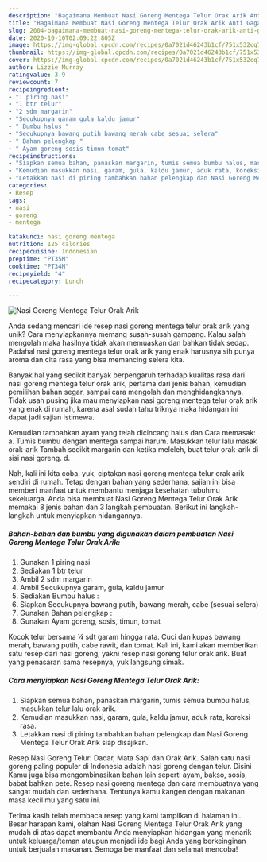 ```yaml
---
description: "Bagaimana Membuat Nasi Goreng Mentega Telur Orak Arik Anti Gagal"
title: "Bagaimana Membuat Nasi Goreng Mentega Telur Orak Arik Anti Gagal"
slug: 2004-bagaimana-membuat-nasi-goreng-mentega-telur-orak-arik-anti-gagal
date: 2020-10-10T02:09:22.805Z
image: https://img-global.cpcdn.com/recipes/0a7021d46243b1cf/751x532cq70/nasi-goreng-mentega-telur-orak-arik-foto-resep-utama.jpg
thumbnail: https://img-global.cpcdn.com/recipes/0a7021d46243b1cf/751x532cq70/nasi-goreng-mentega-telur-orak-arik-foto-resep-utama.jpg
cover: https://img-global.cpcdn.com/recipes/0a7021d46243b1cf/751x532cq70/nasi-goreng-mentega-telur-orak-arik-foto-resep-utama.jpg
author: Lizzie Murray
ratingvalue: 3.9
reviewcount: 7
recipeingredient:
- "1 piring nasi"
- "1 btr telur"
- "2 sdm margarin"
- "Secukupnya garam gula kaldu jamur"
- " Bumbu halus "
- "Secukupnya bawang putih bawang merah cabe sesuai selera"
- " Bahan pelengkap "
- " Ayam goreng sosis timun tomat"
recipeinstructions:
- "Siapkan semua bahan, panaskan margarin, tumis semua bumbu halus, masukkan telur lalu orak arik."
- "Kemudian masukkan nasi, garam, gula, kaldu jamur, aduk rata, koreksi rasa."
- "Letakkan nasi di piring tambahkan bahan pelengkap dan Nasi Goreng Mentega Telur Orak Arik siap disajikan."
categories:
- Resep
tags:
- nasi
- goreng
- mentega

katakunci: nasi goreng mentega 
nutrition: 125 calories
recipecuisine: Indonesian
preptime: "PT35M"
cooktime: "PT34M"
recipeyield: "4"
recipecategory: Lunch

---
```



![Nasi Goreng Mentega Telur Orak Arik](https://img-global.cpcdn.com/recipes/0a7021d46243b1cf/751x532cq70/nasi-goreng-mentega-telur-orak-arik-foto-resep-utama.jpg)

Anda sedang mencari ide resep nasi goreng mentega telur orak arik yang unik? Cara menyiapkannya memang susah-susah gampang. Kalau salah mengolah maka hasilnya tidak akan memuaskan dan bahkan tidak sedap. Padahal nasi goreng mentega telur orak arik yang enak harusnya sih punya aroma dan cita rasa yang bisa memancing selera kita.

Banyak hal yang sedikit banyak berpengaruh terhadap kualitas rasa dari nasi goreng mentega telur orak arik, pertama dari jenis bahan, kemudian pemilihan bahan segar, sampai cara mengolah dan menghidangkannya. Tidak usah pusing jika mau menyiapkan nasi goreng mentega telur orak arik yang enak di rumah, karena asal sudah tahu triknya maka hidangan ini dapat jadi sajian istimewa.

Kemudian tambahkan ayam yang telah dicincang halus dan Cara memasak: a. Tumis bumbu dengan mentega sampai harum. Masukkan telur lalu masak orak-arik Tambah sedikit margarin dan ketika meleleh, buat telur orak-arik di sisi nasi goreng. d.


Nah, kali ini kita coba, yuk, ciptakan nasi goreng mentega telur orak arik sendiri di rumah. Tetap dengan bahan yang sederhana, sajian ini bisa memberi manfaat untuk membantu menjaga kesehatan tubuhmu sekeluarga. Anda bisa membuat Nasi Goreng Mentega Telur Orak Arik memakai 8 jenis bahan dan 3 langkah pembuatan. Berikut ini langkah-langkah untuk menyiapkan hidangannya.

<!--inarticleads1-->

##### Bahan-bahan dan bumbu yang digunakan dalam pembuatan Nasi Goreng Mentega Telur Orak Arik:

1. Gunakan 1 piring nasi
1. Sediakan 1 btr telur
1. Ambil 2 sdm margarin
1. Ambil Secukupnya garam, gula, kaldu jamur
1. Sediakan  Bumbu halus :
1. Siapkan Secukupnya bawang putih, bawang merah, cabe (sesuai selera)
1. Gunakan  Bahan pelengkap :
1. Gunakan  Ayam goreng, sosis, timun, tomat


Kocok telur bersama ¼ sdt garam hingga rata. Cuci dan kupas bawang merah, bawang putih, cabe rawit, dan tomat. Kali ini, kami akan memberikan satu resep dari nasi goreng, yakni resep nasi goreng telur orak arik. Buat yang penasaran sama resepnya, yuk langsung simak. 

<!--inarticleads2-->

##### Cara menyiapkan Nasi Goreng Mentega Telur Orak Arik:

1. Siapkan semua bahan, panaskan margarin, tumis semua bumbu halus, masukkan telur lalu orak arik.
1. Kemudian masukkan nasi, garam, gula, kaldu jamur, aduk rata, koreksi rasa.
1. Letakkan nasi di piring tambahkan bahan pelengkap dan Nasi Goreng Mentega Telur Orak Arik siap disajikan.


Resep Nasi Goreng Telur: Dadar, Mata Sapi dan Orak Arik. Salah satu nasi goreng paling populer di Indonesia adalah nasi goreng dengan telur. Disini Kamu juga bisa mengombinasikan bahan lain seperti ayam, bakso, sosis, babat bahkan pete. Resep nasi goreng mentega dan cara membuatnya yang sangat mudah dan sederhana. Tentunya kamu kangen dengan makanan masa kecil mu yang satu ini. 

Terima kasih telah membaca resep yang kami tampilkan di halaman ini. Besar harapan kami, olahan Nasi Goreng Mentega Telur Orak Arik yang mudah di atas dapat membantu Anda menyiapkan hidangan yang menarik untuk keluarga/teman ataupun menjadi ide bagi Anda yang berkeinginan untuk berjualan makanan. Semoga bermanfaat dan selamat mencoba!
